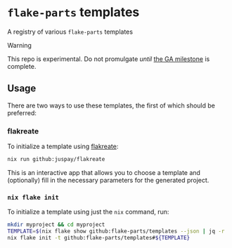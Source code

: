 # `flake-parts` templates

A registry of various `flake-parts` templates

> [!WARNING] 
> This repo is experimental. Do not promulgate *until* [the GA milestone](https://github.com/flake-parts/templates/milestone/1) is complete.

## Usage

There are two ways to use these templates, the first of which should be preferred:

### flakreate

To initialize a template using [flakreate](https://github.com/juspay/flakreate):

```sh
nix run github:juspay/flakreate
```

This is an interactive app that allows you to choose a template and (optionally) fill in the necessary parameters for the generated project.

### `nix flake init`

To initialize a template using just the `nix` command, run:

```sh
mkdir myproject && cd myproject
TEMPLATE=$(nix flake show github:flake-parts/templates --json | jq -r '.templates | keys[]' | fzf)
nix flake init -t github:flake-parts/templates#${TEMPLATE}
```
